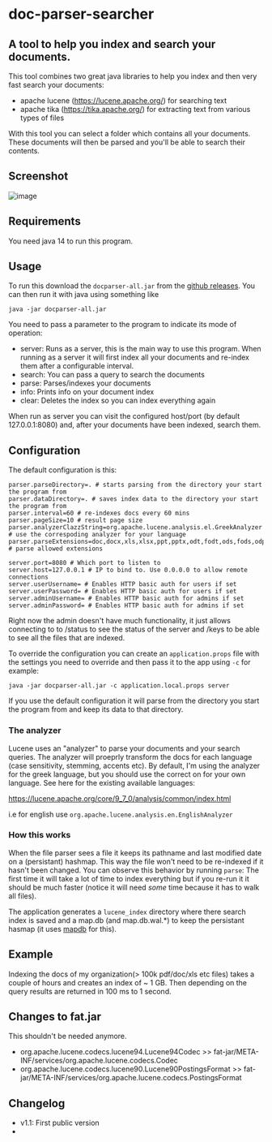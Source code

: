 # doc-parser-searcher

## A tool to help you index and search your documents.

This tool combines two great java libraries to help you index and then very fast search your documents:

* apache lucene (https://lucene.apache.org/) for searching text
* apache tika (https://tika.apache.org/) for extracting text from various types of files

With this tool you can select a folder which contains all your documents.
These documents will then be parsed and you'll be able to search their contents. 

## Screenshot

![image](https://github.com/spapas/doc-parser-searcher/assets/3911074/c5a18c9e-3ab5-4a7a-8c93-1ad37cd26353)

## Requirements

You need java 14 to run this program.

## Usage

To run this download the `docparser-all.jar` from the 
[github releases](https://github.com/spapas/doc-parser-searcher/releases).
You can then run it with java using something like 

```
java -jar docparser-all.jar
```

You need to pass a parameter to the program to indicate its mode of operation:

* server: Runs as a server, this is the main way to use this program. When running as a server it will first index all your documents and re-index them after a configurable interval.
* search: You can pass a query to search the documents
* parse: Parses/indexes your documents
* info: Prints info on your document index
* clear: Deletes the index so you can index everything again

When run as server you can visit the configured host/port (by default 127.0.0.1:8080)
and, after your documents have been indexed, search them. 

## Configuration

The default configuration is this:

```
parser.parseDirectory=. # starts parsing from the directory your start the program from 
parser.dataDirectory=. # saves index data to the directory your start the program from
parser.interval=60 # re-indexes docs every 60 mins
parser.pageSize=10 # result page size
parser.analyzerClazzString=org.apache.lucene.analysis.el.GreekAnalyzer # use the correspoding analyzer for your language
parser.parseExtensions=doc,docx,xls,xlsx,ppt,pptx,odt,fodt,ods,fods,odp,fodp,txt,html,md,rst,rtf,pdf # parse allowed extensions 

server.port=8080 # Which port to listen to
server.host=127.0.0.1 # IP to bind to. Use 0.0.0.0 to allow remote connections 
server.userUsername= # Enables HTTP basic auth for users if set
server.userPassword= # Enables HTTP basic auth for users if set
server.adminUsername= # Enables HTTP basic auth for admins if set
server.adminPassword= # Enables HTTP basic auth for admins if set
```

Right now the admin doesn't have much functionality, it just allows connecting to
to /status to see the status of the server and 
/keys to be able to see all the files that are indexed. 

To override the configuration you can create an 
`application.props` file with the settings you need to override
and then pass it to the app using `-c` for 
example:

`java -jar docparser-all.jar -c application.local.props server`

If you use the default configuration it will parse from the directory
you start the program from and keep its data to that directory.

### The analyzer

Lucene uses an "analyzer" to parse your documents and your search queries. The 
analyzer will proeprly transform the docs for each language (case sensitivity,
stemming, accents etc). By default, I'm using the analyzer for the greek
language, but you should use the correct on for your own language. See 
here for the existing available languages: 

https://lucene.apache.org/core/9_7_0/analysis/common/index.html

i.e for english use  `org.apache.lucene.analysis.en.EnglishAnalyzer`

### How this works

When the file parser sees a file it keeps its pathname and last modified date on a (persistant)
hashmap. This way the file won't need to be re-indexed if it hasn't been changed. You can observe this behavior
by running `parse`: The first time it will take a lot of time to index everything but if you re-run it 
it should be much faster (notice it will need *some* time because it has to walk all files).

The application generates a `lucene_index` directory where there search 
index is saved and a map.db (and map.db.wal.*) to keep the persistant hasmap (it
uses [mapdb](https://mapdb.org/) for this).

## Example

Indexing the docs of my organization(> 100k pdf/doc/xls etc files) takes a couple of hours and creates an index of ~ 1 GB. 
Then depending on the query results are returned in 100 ms to 1 second.  


## Changes to fat.jar

This shouldn't be needed anymore.

- org.apache.lucene.codecs.lucene94.Lucene94Codec >> fat-jar/META-INF/services/org.apache.lucene.codecs.Codec
- org.apache.lucene.codecs.lucene90.Lucene90PostingsFormat >> fat-jar/META-INF/services/org.apache.lucene.codecs.PostingsFormat


## Changelog

- v1.1: First public version
- 